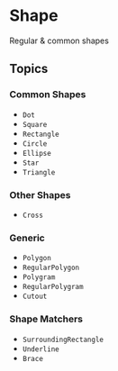 # Shape

Regular & common shapes

## Topics
### Common Shapes
- ``Dot``
- ``Square``
- ``Rectangle``
- ``Circle``
- ``Ellipse``
- ``Star``
- ``Triangle``

### Other Shapes
- ``Cross``

### Generic
- ``Polygon``
- ``RegularPolygon``
- ``Polygram``
- ``RegularPolygram``
- ``Cutout``

### Shape Matchers
- ``SurroundingRectangle``
- ``Underline``
- ``Brace``
